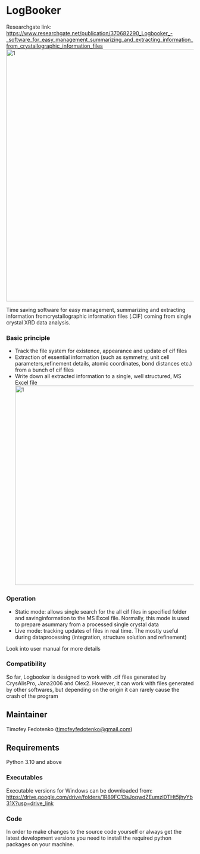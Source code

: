LogBooker
======
Researchgate link: 
https://www.researchgate.net/publication/370682290_Logbooker_-_software_for_easy_management_summarizing_and_extracting_information_from_crystallographic_information_files
<img width="677" alt="1" src="https://github.com/OldFedot/LogBooker/assets/149039437/34b82845-ac7e-44ba-b8f4-d3f0adb00975">

Time saving software for easy management, summarizing and extracting information fromcrystallographic information files (.CIF) coming from single crystal XRD data analysis.
### Basic principle
- Track the file system for existence, appearance and update of cif files
- Extraction of essential information (such as symmetry, unit cell parameters,refinement details, atomic coordinates, bond distances etc.) from a bunch of cif files
- Write down all extracted information to a single, well structured, MS Excel file
  <img width="535" alt="1" src="https://github.com/OldFedot/LogBooker/assets/149039437/63aa085a-9aa8-4067-b1eb-ac018a4da2ac">

### Operation
- Static mode: allows single search for the all cif files in specified folder and savinginformation to the MS Excel file. Normally, this mode is used to prepare asummary from a processed single crystal data 
- Live mode: tracking updates of files in real time. The mostly useful during dataprocessing (integration, structure solution and refinement)

Look into user manual for more details

### Compatibility
So far, Logbooker is designed to work with .cif files generated by CrysAlisPro, Jana2006 and Olex2. However, it can work with files generated by other softwares, but depending on the origin it can rarely cause the crash of the program 

Maintainer
----------
Timofey Fedotenko (timofeyfedotenko@gmail.com)


Requirements
----------
Python 3.10 and above

### Executables
Executable versions for Windows can be downloaded from:
https://drive.google.com/drive/folders/1R89FC13sJoqwdZEumzl0THt5jhyYb31X?usp=drive_link


### Code
In order to make changes to the source code yourself or always get the latest development versions you need to install
the required python packages on your machine.
